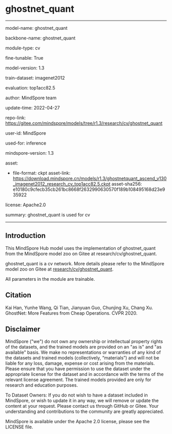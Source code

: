 # ghostnet_quant

---

model-name: ghostnet_quant

backbone-name: ghostnet_quant

module-type: cv

fine-tunable: True

model-version: 1.3

train-dataset: imagenet2012

evaluation: top1acc82.5

author: MindSpore team

update-time: 2022-04-27

repo-link: <https://gitee.com/mindspore/models/tree/r1.3/research/cv/ghostnet_quant>

user-id: MindSpore

used-for: inference

mindspore-version: 1.3

asset:

-
    file-format: ckpt
    asset-link: <https://download.mindspore.cn/models/r1.3/ghostnetquant_ascend_v130_imagenet2012_research_cv_top1acc82.5.ckpt>
    asset-sha256: e10180c9cfecb35cb261bc8668f2632990630570f189b108495168d23e935922

license: Apache2.0

summary: ghostnet_quant is used for cv

---

## Introduction

This MindSpore Hub model uses the implementation of ghostnet_quant from the MindSpore model zoo on Gitee at research/cv/ghostnet_quant.

ghostnet_quant is a cv network. More details please refer to the MindSpore model zoo on Gitee at [research/cv/ghostnet_quant](https://gitee.com/mindspore/models/blob/r1.3/research/cv/ghostnet_quant/Readme.md).

All parameters in the module are trainable.

## Citation

Kai Han, Yunhe Wang, Qi Tian, Jianyuan Guo, Chunjing Xu, Chang Xu. GhostNet: More Features from Cheap Operations. CVPR 2020.

## Disclaimer

MindSpore ("we") do not own any ownership or intellectual property rights of the datasets, and the trained models are provided on an "as is" and "as available" basis. We make no representations or warranties of any kind of the datasets and trained models (collectively, “materials”) and will not be liable for any loss, damage, expense or cost arising from the materials. Please ensure that you have permission to use the dataset under the appropriate license for the dataset and in accordance with the terms of the relevant license agreement. The trained models provided are only for research and education purposes.

To Dataset Owners: If you do not wish to have a dataset included in MindSpore, or wish to update it in any way, we will remove or update the content at your request. Please contact us through GitHub or Gitee. Your understanding and contributions to the community are greatly appreciated.

MindSpore is available under the Apache 2.0 license, please see the LICENSE file.
